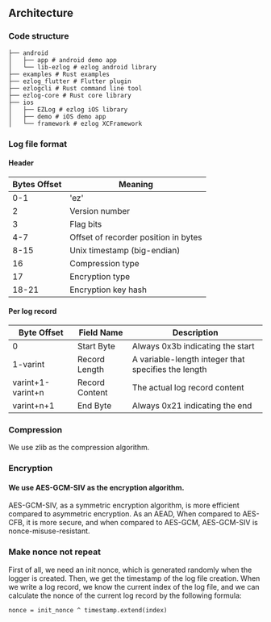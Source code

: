 ## Architecture

### Code structure

```
├── android
│   ├── app # android demo app
│   └── lib-ezlog # ezlog android library
├── examples # Rust examples
├── ezlog_flutter # Flutter plugin
├── ezlogcli # Rust command line tool
├── ezlog-core # Rust core library
├── ios
│   ├── EZLog # ezlog iOS library
│   ├── demo # iOS demo app
│   └── framework # ezlog XCFramework
```

### Log file format

#### Header 

| Bytes Offset | Meaning                            |
|--------|------------------------------------------|
| 0-1    | 'ez'                                     |
| 2      | Version number                           |
| 3      | Flag bits                                |
| 4-7    | Offset of recorder position in bytes     |
| 8-15   | Unix timestamp (big-endian)              |
| 16     | Compression type                         |
| 17     | Encryption type                          |
| 18-21  | Encryption key hash                      |

#### Per log record

| Byte Offset | Field Name| Description  |
|----------|-----------|-----------------|
| 0| Start Byte| Always 0x3b indicating the start|
| 1-varint|Record Length| A variable-length integer that specifies the length|
| varint+1-varint+n | Record Content | The actual log record content |
| varint+n+1| End Byte| Always 0x21 indicating the end |

### Compression

We use zlib as the compression algorithm.

### Encryption

#### We use AES-GCM-SIV as the encryption algorithm.

AES-GCM-SIV, as a symmetric encryption algorithm, is more efficient compared to asymmetric encryption. As an AEAD, When compared to AES-CFB, it is more secure, and when compared to AES-GCM, AES-GCM-SIV is nonce-misuse-resistant.

### Make nonce not repeat

First of all, we need an init nonce, which is generated randomly when the logger is created. Then, we get the timestamp of the log file creation. When we write a log record, we know the current index of the log file, and we can calculate the nonce of the current log record by the following formula:

```
nonce = init_nonce ^ timestamp.extend(index)
```
